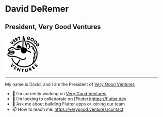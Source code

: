 # David DeRemer
## President, Very Good Ventures

[![Very Good Ventures](https://raw.githubusercontent.com/VGVentures/very_good_analysis/main/assets/vgv_logo.png)](https://verygood.ventures)

---

My name is David, and I am the President of [Very Good Ventures](https://verygood.ventures)

- 🔭 I’m currently working on [Very Good Ventures](https://github.com/VGVentures)
- 👯 I’m looking to collaborate on [Flutter](https://flutter.dev
- 💬 Ask me about building Flutter apps or joining our team
- 📫 How to reach me: https://verygood.ventures/contact

